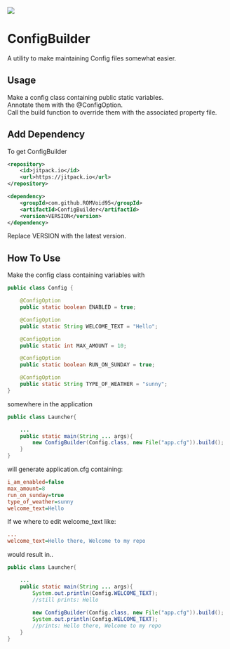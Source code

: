 [![](https://jitpack.io/v/ROMVoid95/ConfigBuilder.svg)](https://jitpack.io/#ROMVoid95/ConfigBuilder)

# ConfigBuilder

A utility to make maintaining Config files somewhat easier.

## Usage
Make a config class containing public static variables.  
Annotate them with the @ConfigOption.  
Call the build function to override them with the associated property file.

## Add Dependency
To get ConfigBuilder

```xml
<repository>
	<id>jitpack.io</id>
	<url>https://jitpack.io</url>
</repository>
```

```xml
<dependency>
	<groupId>com.github.ROMVoid95</groupId>
	<artifactId>ConfigBuilder</artifactId>
	<version>VERSION</version>
</dependency>
```

Replace VERSION with the latest version.

## How To Use
Make the config class containing variables with

```java
public class Config {

	@ConfigOption
	public static boolean ENABLED = true;

	@ConfigOption
	public static String WELCOME_TEXT = "Hello";

	@ConfigOption
	public static int MAX_AMOUNT = 10;

	@ConfigOption
	public static boolean RUN_ON_SUNDAY = true;

	@ConfigOption
	public static String TYPE_OF_WEATHER = "sunny";
}
```

somewhere in the application

```java
public class Launcher{

	...
	public static main(String ... args){
		new ConfigBuilder(Config.class, new File("app.cfg")).build();
	}
}
```

will generate application.cfg containing:

```ini
i_am_enabled=false
max_amount=8
run_on_sunday=true
type_of_weather=sunny
welcome_text=Hello
```

If we where to edit welcome_text like:
```ini
...
welcome_text=Hello there, Welcome to my repo
```

would result in..

```java
public class Launcher{

	...
	public static main(String ... args){
		System.out.println(Config.WELCOME_TEXT);
		//still prints: Hello
		
		new ConfigBuilder(Config.class, new File("app.cfg")).build();
		System.out.println(Config.WELCOME_TEXT);
		//prints: Hello there, Welcome to my repo
	}
}
```

